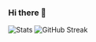 ### Hi there 👋

![Stats](https://github-readme-stats.vercel.app/api?username=coswat&show_icons=true&count_private=true&theme=react)
![GitHub Streak](https://streak-stats.demolab.com/?user=coswat&theme=react)

